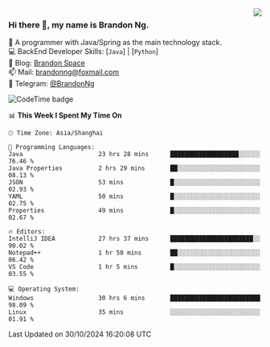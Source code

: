 <img  align="right" src="https://github-readme-stats-brandon0824.vercel.app/api/top-langs/?username=brandon0824&layout=compact">

### Hi there 👋, my name is Brandon Ng.

🌱 A programmer with Java/Spring as the main technology stack.  
💻 BackEnd Developer Skills: [`Java`] | [`Python`]  
📝 Blog: [Brandon Space](https://brandonng.tech)  
📫 Mail: brandonng@foxmail.com  
📰 Telegram: [@BrandonNg](https://t.me/BrandonNg24)  

![CodeTime badge](https://img.shields.io/endpoint?style=flat-square&url=https%3A%2F%2Fapi.codetime.dev%2Fshield%3Fid%3D128%26project%3D%26in%3D604800000)

<!--START_SECTION:waka-->
📊 **This Week I Spent My Time On** 

```text
🕑︎ Time Zone: Asia/Shanghai

💬 Programming Languages: 
Java                     23 hrs 28 mins      ███████████████████░░░░░░   76.46 % 
Java Properties          2 hrs 29 mins       ██░░░░░░░░░░░░░░░░░░░░░░░   08.13 % 
JSON                     53 mins             █░░░░░░░░░░░░░░░░░░░░░░░░   02.93 % 
YAML                     50 mins             █░░░░░░░░░░░░░░░░░░░░░░░░   02.75 % 
Properties               49 mins             █░░░░░░░░░░░░░░░░░░░░░░░░   02.67 % 

🔥 Editors: 
IntelliJ IDEA            27 hrs 37 mins      ███████████████████████░░   90.02 % 
Notepad++                1 hr 58 mins        ██░░░░░░░░░░░░░░░░░░░░░░░   06.42 % 
VS Code                  1 hr 5 mins         █░░░░░░░░░░░░░░░░░░░░░░░░   03.55 % 

💻 Operating System: 
Windows                  30 hrs 6 mins       █████████████████████████   98.09 % 
Linux                    35 mins             ░░░░░░░░░░░░░░░░░░░░░░░░░   01.91 % 
```


 Last Updated on 30/10/2024 16:20:08 UTC
<!--END_SECTION:waka-->
